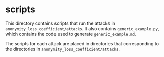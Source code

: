 # scripts

This directory contains scripts that run the attacks in `anonymity_loss_coefficient/attacks`. It also contains `generic_example.py`, which contains the code used to generate `generic_example.md`.

The scripts for each attack are placed in directories that corresponding to the directories in `anonymity_loss_coefficient/attacks`.